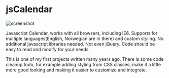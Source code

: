 jsCalendar
==========

![screenshot](http://imgur.com/IuLhQim.png)

Javascript Calendar, works with all browsers, including IE6. Supports for multiple languages(English, Norwegian are in there) and custom styling. No additional javascript libraries needed. Not even jQuery.
Code should be easy to read and modify for your needs.

This is one of my first projects written many years ago. There is some code cleanup todo, for example adding styling from CSS classes, make it a little more good looking and making it easier to customize and integrate.
